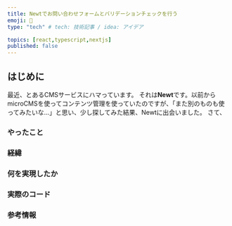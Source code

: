 ```yaml
---
title: Newtでお問い合わせフォームとバリデーションチェックを行う
emoji: 📰
type: "tech" # tech: 技術記事 / idea: アイデア

topics: [react,typescript,nextjs]
published: false
---
```


## はじめに
最近、とあるCMSサービスにハマっています。
それは**Newt**です。以前からmicroCMSを使ってコンテンツ管理を使っていたのですが、「また別のものも使ってみたいな...」と思い、少し探してみた結果、Newtに出会いました。
さて、

### やったこと

### 経緯

### 何を実現したか

### 実際のコード

### 参考情報